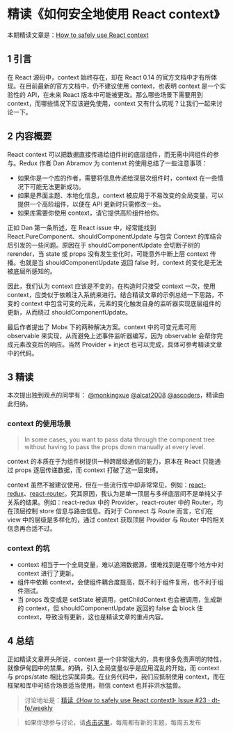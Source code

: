 # 精读《如何安全地使用 React context》

本期精读文章是：[How to safely use React context](https://medium.com/@mweststrate/how-to-safely-use-react-context-b7e343eff076)

## 1 引言

在 React 源码中，context 始终存在，却在 React 0.14 的官方文档中才有所体现。在目前最新的官方文档中，仍不建议使用 context，也表明 context 是一个实验性的 API，在未来 React 版本中可能被更改。那么哪些场景下需要用到 context，而哪些情况下应该避免使用，context 又有什么坑呢？让我们一起来讨论一下。

## 2 内容概要

React context 可以把数据直接传递给组件树的底层组件，而无需中间组件的参与。Redux 作者 Dan Abramov 为 contenxt 的使用总结了一些注意事项：

* 如果你是一个库的作者，需要将信息传递给深层次组件时，context 在一些情况下可能无法更新成功。
* 如果是界面主题、本地化信息，context 被应用于不易改变的全局变量，可以提供一个高阶组件，以便在 API 更新时只需修改一处。
* 如果库需要你使用 context，请它提供高阶组件给你。

正如 Dan 第一条所述，在 React issue 中，经常能找到 React.PureComponent、shouldComponentUpdate 与包含 Context 的库结合后引发的一些问题。原因在于 shouldComponentUpdate 会切断子树的 rerender，当 state 或 props 没有发生变化时，可能意外中断上层 context 传播。也就是当 shouldComponentUpdate 返回 false 时，context 的变化是无法被底层所感知的。

因此，我们认为 context 应该是不变的，在构造时只接受 context 一次，使用 context，应类似于依赖注入系统来进行。结合精读文章的示例总结一下思路，不变的 context 中包含可变的元素，元素的变化触发自身的监听器实现底层组件的更新，从而绕过 shouldComponentUpdate。

最后作者提出了 Mobx 下的两种解决方案。context 中的可变元素可用 observable 来实现，从而避免上述事件监听器编写，因为 observable 会帮你完成元素改变后的响应。当然 Provider + inject 也可以完成，具体可参考精读文章中的代码。

## 3 精读

本次提出独到观点的同学有：
[@monkingxue](https://www.zhihu.com/people/turbe-xue) [@alcat2008](https://github.com/alcat2008) [@ascoders](https://www.zhihu.com/people/huang-zi-yi-83)，精读由此归纳。

### context 的使用场景

> In some cases, you want to pass data through the component tree without having to pass the props down manually at every level.

context 的本质在于为组件树提供一种跨层级通信的能力，原本在 React 只能通过 props 逐层传递数据，而 context 打破了这一层束缚。

context 虽然不被建议使用，但在一些流行库中却非常常见，例如：[react-redux](https://github.com/reactjs/react-redux)、[react-router](https://github.com/ReactTraining/react-router)。究其原因，我认为是单一顶层与多样底层间不是单纯父子关系的结果。例如：react-redux 中的 Provider，react-router 中的 Router，均在顶层控制 store 信息与路由信息。而对于 Connect 与 Route 而言，它们在 view 中的层级是多样化的，通过 context 获取顶层 Provider 与 Router 中的相关信息再合适不过。

### context 的坑

* context 相当于一个全局变量，难以追溯数据源，很难找到是在哪个地方中对 context 进行了更新。
* 组件中依赖 context，会使组件耦合度提高，既不利于组件复用，也不利于组件测试。
* 当 props 改变或是 setState 被调用，getChildContext 也会被调用，生成新的 context，但 shouldComponentUpdate 返回的 false 会 block 住 context，导致没有更新，这也是精读文章的重点内容。

## 4 总结

正如精读文章开头所说，context 是一个非常强大的，具有很多免责声明的特性，就像伊甸园中的禁果。的确，引入全局变量似乎是应用混乱的开始，而 context 与 props/state 相比也实属异类。在业务代码中，我们应抵制使用 context，而在框架和库中可结合场景适当使用，相信 context 也并非洪水猛兽。

> 讨论地址是：[精读《How to safely use React context》· Issue #23 · dt-fe/weekly](http://github.com/dt-fe/weekly/issues/23)

> 如果你想参与讨论，请[点击这里](https://github.com/dt-fe/weekly)，每周都有新的主题，每周五发布



